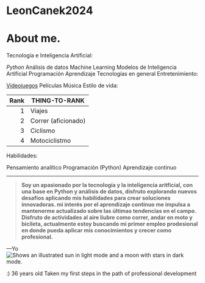 # LeonCanek2024
# About me.
Tecnología e Inteligencia Artificial:

*Python*
Análisis de datos
Machine Learning
Modelos de Inteligencia Artificial
Programación
Aprendizaje
Tecnologías en general
Entretenimiento:

<ins>Videojuegos</ins>
Películas
Música
Estilo de vida:

| Rank | THING-TO-RANK |
|-----:|---------------|
|     1|       Viajes  |
|     2|   Correr (aficionado)            |
|     3|   Ciclismo    |
|    4  | Motociclistmo|

Habilidades:

Pensamiento analítico
Programación (Python)
Aprendizaje continuo

---
>**Soy un apasionado por la tecnología y la inteligencia aritficial, con una base en Python y análisis de datos, disfruto explorando nuevos desafíos aplicando mis habilidades para crear soluciones innovadoras. mi interés por el aprendizaje continuo me impulsa a mantenerme actualizado sobre las últimas tendencias en el campo.
Disfruto de actividades al aire liubre como correr, andar en moto y bicileta, actualmente estoy buscando mi primer empleo prodesional en donde pueda aplicar mis conocimientos y crecer como profesional.**

—Yo
<picture>
  <source media="(prefers-color-scheme: dark)" srcset="https://user-images.githubusercontent.com/25423296/163456776-7f95b81a-f1ed-45f7-b7ab-8fa810d529fa.png">
  <source media="(prefers-color-scheme: light)" srcset="https://user-images.githubusercontent.com/25423296/163456779-a8556205-d0a5-45e2-ac17-42d089e3c3f8.png">
  <img alt="Shows an illustrated sun in light mode and a moon with stars in dark mode." src="https://user-images.githubusercontent.com/25423296/163456779-a8556205-d0a5-45e2-ac17-42d089e3c3f8.png">
</picture>

:) 
36 years old
Taken my first steps in the path of professional development 
<!-- TO DO: add more details about me later -->
